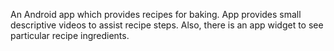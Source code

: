 An Android app which provides recipes for baking. App provides small descriptive videos to assist recipe steps. Also, there is an app widget to see particular recipe ingredients.